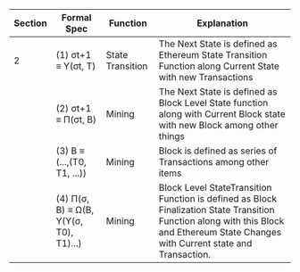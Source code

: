 |  **Section** | **Formal Spec** | **Function** | **Explanation** |
|  ------ | ------ | ------ | ------ |
|   2 | (1) σt+1 ≡ Υ(σt, T) | State Transition | The Next State is defined as Ethereum State Transition Function along Current State with new Transactions |
|   | (2) σt+1 ≡ Π(σt, B) | Mining | The Next State is defined as Block Level State function along with Current Block state with new Block among other things |
|   | (3) B ≡ (...,(T0, T1, ...)) | Mining | Block is defined as series of Transactions among other items |
|   | (4) Π(σ, B) ≡ Ω(B, Υ(Υ(σ, T0), T1)...) | Mining | Block Level StateTransition Function is defined as Block Finalization State Transition Function along with this Block and Ethereum State Changes with Current state and Transaction.<br/> |
